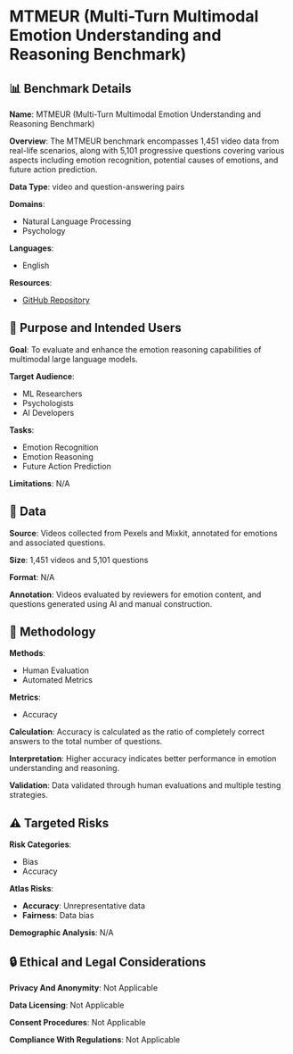 # MTMEUR (Multi-Turn Multimodal Emotion Understanding and Reasoning Benchmark)

## 📊 Benchmark Details

**Name**: MTMEUR (Multi-Turn Multimodal Emotion Understanding and Reasoning Benchmark)

**Overview**: The MTMEUR benchmark encompasses 1,451 video data from real-life scenarios, along with 5,101 progressive questions covering various aspects including emotion recognition, potential causes of emotions, and future action prediction.

**Data Type**: video and question-answering pairs

**Domains**:
- Natural Language Processing
- Psychology

**Languages**:
- English

**Resources**:
- [GitHub Repository](https://github.com/MindIntLab-HFUT/MTMEUR)

## 🎯 Purpose and Intended Users

**Goal**: To evaluate and enhance the emotion reasoning capabilities of multimodal large language models.

**Target Audience**:
- ML Researchers
- Psychologists
- AI Developers

**Tasks**:
- Emotion Recognition
- Emotion Reasoning
- Future Action Prediction

**Limitations**: N/A

## 💾 Data

**Source**: Videos collected from Pexels and Mixkit, annotated for emotions and associated questions.

**Size**: 1,451 videos and 5,101 questions

**Format**: N/A

**Annotation**: Videos evaluated by reviewers for emotion content, and questions generated using AI and manual construction.

## 🔬 Methodology

**Methods**:
- Human Evaluation
- Automated Metrics

**Metrics**:
- Accuracy

**Calculation**: Accuracy is calculated as the ratio of completely correct answers to the total number of questions.

**Interpretation**: Higher accuracy indicates better performance in emotion understanding and reasoning.

**Validation**: Data validated through human evaluations and multiple testing strategies.

## ⚠️ Targeted Risks

**Risk Categories**:
- Bias
- Accuracy

**Atlas Risks**:
- **Accuracy**: Unrepresentative data
- **Fairness**: Data bias

**Demographic Analysis**: N/A

## 🔒 Ethical and Legal Considerations

**Privacy And Anonymity**: Not Applicable

**Data Licensing**: Not Applicable

**Consent Procedures**: Not Applicable

**Compliance With Regulations**: Not Applicable
